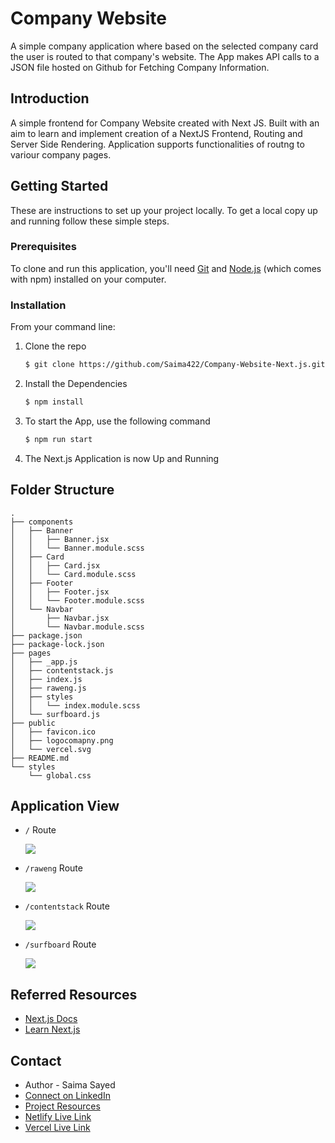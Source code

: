 
# Company Website
A simple company application where based on the selected company card the user is routed to that company's website. The App makes API calls to a JSON file hosted on Github for Fetching Company Information.

## Introduction

A simple frontend for Company Website created with Next JS. Built with an aim to learn and implement creation of a NextJS Frontend, Routing and Server Side Rendering. Application supports functionalities of routng to variour company pages.

## Getting Started

These are instructions to set up your project locally.
To get a local copy up and running follow these simple steps.

### Prerequisites

To clone and run this application, you'll need [Git](https://git-scm.com/book/en/v2/Getting-Started-Installing-Git) and [Node.js](https://www.digitalocean.com/community/tutorials/how-to-install-node-js-on-ubuntu-18-04) (which comes with npm) installed on your computer.

### Installation

From your command line:

1. Clone the repo
   ```sh
   $ git clone https://github.com/Saima422/Company-Website-Next.js.git
   ```
2. Install the Dependencies
   ```sh
   $ npm install
   ```
3. To start the App, use the following command
    ```sh
    $ npm run start
    ```
4. The Next.js Application is now Up and Running


## Folder Structure
```
.
├── components
│   ├── Banner
│   │   ├── Banner.jsx
│   │   └── Banner.module.scss
│   ├── Card
│   │   ├── Card.jsx
│   │   └── Card.module.scss
│   ├── Footer
│   │   ├── Footer.jsx
│   │   └── Footer.module.scss
│   └── Navbar
│       ├── Navbar.jsx
│       └── Navbar.module.scss
├── package.json
├── package-lock.json
├── pages
│   ├── _app.js
│   ├── contentstack.js
│   ├── index.js
│   ├── raweng.js
│   ├── styles
│   │   └── index.module.scss
│   └── surfboard.js
├── public
│   ├── favicon.ico
│   ├── logocomapny.png
│   └── vercel.svg
├── README.md
└── styles
    └── global.css

```
## Application View

* `/` Route

    ![](https://saima422.github.io/Image-JSON-Data-Repo/company-website/company-home.png)

* `/raweng` Route

    ![](https://saima422.github.io/Image-JSON-Data-Repo/company-website/raweng-home.png)

* `/contentstack` Route

    ![](https://saima422.github.io/Image-JSON-Data-Repo/company-website/contentstack-home.png)

* `/surfboard` Route

    ![](https://saima422.github.io/Image-JSON-Data-Repo/company-website/surfboard-home.png)


## Referred Resources
* [Next.js Docs](https://nextjs.org/docs)
* [Learn Next.js](https://nextjs.org/learn/basics/create-nextjs-app)

## Contact

* Author - Saima Sayed 
* [Connect on LinkedIn](https://www.linkedin.com/in/saima-sayed-6482481b9/)
* [Project Resources](https://github.com/Saima422/Company-Website-Next.js)
* [Netlify Live Link](https://modest-bhabha-17d48a.netlify.app/)
* [Vercel Live Link](https://company-website-next-js-9k0ava2ph-saima422.vercel.app/)
